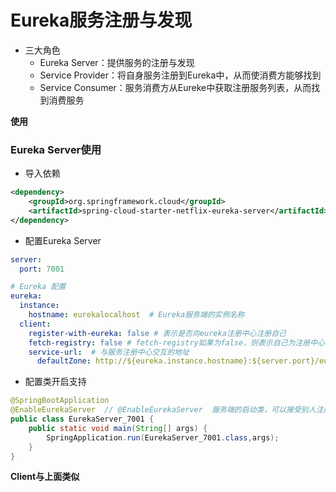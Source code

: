 # Eureka服务注册与发现
- 三大角色
  - Eureka Server：提供服务的注册与发现
  - Service Provider：将自身服务注册到Eureka中，从而使消费方能够找到
  - Service Consumer：服务消费方从Eureke中获取注册服务列表，从而找到消费服务

**使用**  
### Eureka Server使用
- 导入依赖
```xml
<dependency>
    <groupId>org.springframework.cloud</groupId>
    <artifactId>spring-cloud-starter-netflix-eureka-server</artifactId>
</dependency>
```
- 配置Eureka Server
```yml
server:
  port: 7001

# Eureka 配置
eureka:
  instance:
    hostname: eurekalocalhost  # Eureka服务端的实例名称
  client:
    register-with-eureka: false # 表示是否向eureka注册中心注册自己
    fetch-registry: false # fetch-registry如果为false，则表示自己为注册中心
    service-url:  # 与服务注册中心交互的地址
      defaultZone: http://${eureka.instance.hostname}:${server.port}/eureka/
```

- 配置类开启支持
```java
@SpringBootApplication
@EnableEurekaServer  // @EnableEurekaServer  服务端的启动类，可以接受别人注册进来
public class EurekaServer_7001 {
    public static void main(String[] args) {
        SpringApplication.run(EurekaServer_7001.class,args);
    }
}
```

**Client与上面类似**
